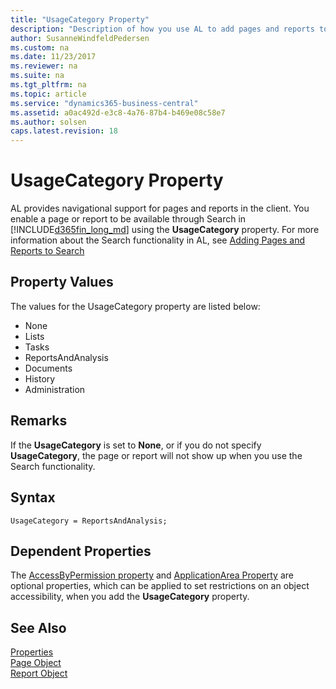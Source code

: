 ```yaml
---
title: "UsageCategory Property"
description: "Description of how you use AL to add pages and reports to Search in the client using the UsageCategory property."
author: SusanneWindfeldPedersen
ms.custom: na
ms.date: 11/23/2017
ms.reviewer: na
ms.suite: na
ms.tgt_pltfrm: na
ms.topic: article
ms.service: "dynamics365-business-central"
ms.assetid: a0ac492d-e3c8-4a76-87b4-b469e08c58e7
ms.author: solsen
caps.latest.revision: 18
---
```


 

# UsageCategory Property
AL provides navigational support for pages and reports in the client. You enable a page or report to be available through Search in [!INCLUDE[d365fin_long_md](../includes/d365fin_long_md.md)] using the **UsageCategory** property. For more information about the Search functionality in AL, see [Adding Pages and Reports to Search](../devenv-al-menusuite-functionality.md)

## Property Values
The values for the UsageCategory property are listed below: 

- None
- Lists
- Tasks
- ReportsAndAnalysis
- Documents
- History
- Administration

## Remarks

If the **UsageCategory** is set to **None**, or if you do not specify **UsageCategory**, the page or report will not show up when you use the Search functionality. 

## Syntax

```
UsageCategory = ReportsAndAnalysis;  
```

## Dependent Properties

The [AccessByPermission property](devenv-accessbypermission-property.md) and [ApplicationArea Property](devenv-applicationarea-property.md) are optional properties, which can be applied to set restrictions on an object accessibility, when you add the **UsageCategory** property. 


## See Also
[Properties](devenv-properties.md)   
[Page Object](../devenv-page-object.md)  
[Report Object](../devenv-report-object.md)  
